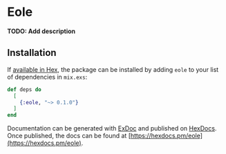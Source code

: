 # Eole

**TODO: Add description**

## Installation

If [available in Hex](https://hex.pm/docs/publish), the package can be installed
by adding `eole` to your list of dependencies in `mix.exs`:

```elixir
def deps do
  [
    {:eole, "~> 0.1.0"}
  ]
end
```

Documentation can be generated with [ExDoc](https://github.com/elixir-lang/ex_doc)
and published on [HexDocs](https://hexdocs.pm). Once published, the docs can
be found at [https://hexdocs.pm/eole](https://hexdocs.pm/eole).

